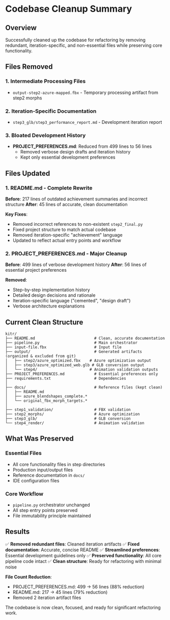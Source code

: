# Codebase Cleanup Summary

## Overview
Successfully cleaned up the codebase for refactoring by removing redundant, iteration-specific, and non-essential files while preserving core functionality.

## Files Removed

### 1. Intermediate Processing Files
- `output-step2-azure-mapped.fbx` - Temporary processing artifact from step2 morphs

### 2. Iteration-Specific Documentation
- `step3_glb/step3_performance_report.md` - Development iteration report

### 3. Bloated Development History
- **PROJECT_PREFERENCES.md**: Reduced from 499 lines to 56 lines
  - Removed verbose design drafts and iteration history
  - Kept only essential development preferences

## Files Updated

### 1. README.md - Complete Rewrite
**Before**: 217 lines of outdated achievement summaries and incorrect structure
**After**: 45 lines of accurate, clean documentation

**Key Fixes**:
- Removed incorrect references to non-existent `step2_final.py`
- Fixed project structure to match actual codebase
- Removed iteration-specific "achievement" language
- Updated to reflect actual entry points and workflow

### 2. PROJECT_PREFERENCES.md - Major Cleanup
**Before**: 499 lines of verbose development history
**After**: 56 lines of essential project preferences

**Removed**:
- Step-by-step implementation history
- Detailed design decisions and rationale
- Iteration-specific language ("cemented", "design draft")
- Verbose architecture explanations

## Current Clean Structure

```
kitr/
├── README.md                          # Clean, accurate documentation
├── pipeline.py                        # Main orchestrator
├── input-file.fbx                     # Input file
├── output/                            # Generated artifacts (organized & excluded from git)
│   ├── step2/azure_optimized.fbx    # Azure optimization output
│   ├── step3/azure_optimized_web.glb # GLB conversion output
│   └── step4/                       # Animation validation outputs
├── PROJECT_PREFERENCES.md             # Essential preferences only
├── requirements.txt                   # Dependencies
│
├── docs/                              # Reference files (kept clean)
│   ├── README.md
│   ├── azure_blendshapes_complete.*
│   └── original_fbx_morph_targets.*
│
├── step1_validation/                  # FBX validation
├── step2_morphs/                      # Azure optimization
├── step3_glb/                         # GLB conversion
└── step4_render/                      # Animation validation
```

## What Was Preserved

### Essential Files
- All core functionality files in step directories
- Production input/output files
- Reference documentation in `docs/`
- IDE configuration files

### Core Workflow
- `pipeline.py` orchestrator unchanged
- All step entry points preserved
- File immutability principle maintained

## Results

✅ **Removed redundant files**: Cleaned iteration artifacts
✅ **Fixed documentation**: Accurate, concise README
✅ **Streamlined preferences**: Essential development guidelines only
✅ **Preserved functionality**: All core pipeline code intact
✅ **Clean structure**: Ready for refactoring with minimal noise

**File Count Reduction**:
- PROJECT_PREFERENCES.md: 499 → 56 lines (88% reduction)
- README.md: 217 → 45 lines (79% reduction)
- Removed 2 iteration artifact files

The codebase is now clean, focused, and ready for significant refactoring work.
